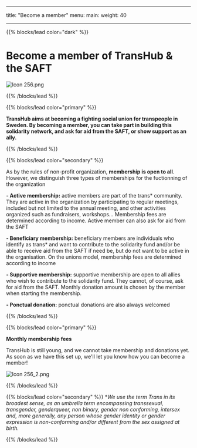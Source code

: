 
---
title: "Become a member"
menu:
  main:
    weight: 40

---

{{% blocks/lead color="dark" %}}

# **Become a member of TransHub & the SAFT** #

<img src="/Icon 256.png" alt="Icon 256.png" />

{{% /blocks/lead %}}

{{% blocks/lead color="primary" %}}


**TransHub aims at becoming a fighting social union for transpeople in Sweden. By becoming a member, you can take part in building this solidarity network, and ask for aid from the SAFT, or show support as an ally.**

{{% /blocks/lead %}}

{{% blocks/lead color="secondary" %}}

As by the rules of non-profit organization, **membership is open to all**. However, we distinguish three types of memberships for the fuctionning of the organization

**- Active membership:** active members are part of the trans* community. They are active in the organization by participating to regular meetings, included but not limited to the annual meeting, and other activities organized such as fundraisers, workshops… Membership fees are determined according to income. Active member can also ask for aid from the SAFT

**- Beneficiary membership:** beneficiary members are individuals who identify as trans* and want to contribute to the solidarity fund and/or be able to receive aid from the SAFT if need be, but do not want to be active in the organisation. On the unions model, membership fees are determined according to income

**- Supportive membership:** supportive membership are open to all allies who wish to contribute to the solidarity fund. They cannot, of course, ask for aid from the SAFT. Monthly donation amount is chosen by the member when starting the membership.

**- Ponctual donation:** ponctual donations are also always welcomed


{{% /blocks/lead %}}

{{% blocks/lead color="primary" %}}

**Monthly membership fees**

TransHub is still young, and we cannot take membership and donations yet. As soon as we have this set up, we'll let you know how you can become a member!



<img src="/Icon 256_2.png" alt="Icon 256_2.png" />






{{% /blocks/lead %}}

{{% blocks/lead color="secondary" %}}
**We use the term Trans in its broadest sense, as an umbrella term encompassing transsexual, transgender, genderqueer, non binary, gender non conforming, intersex and, more generally, any person whose gender identity or gender expression is non-conforming and/or different from the sex assigned at birth.*

{{% /blocks/lead %}}
